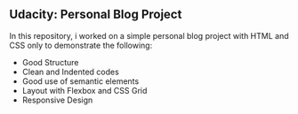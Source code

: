 ## Udacity: Personal Blog Project
In this repository, i worked on a simple personal blog project with HTML and CSS only to demonstrate the following:
- Good Structure
- Clean and Indented codes
- Good use of semantic elements
- Layout with Flexbox and CSS Grid
- Responsive Design
